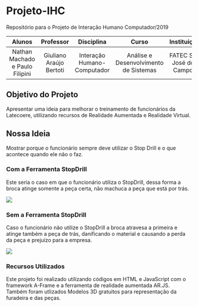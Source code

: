 # Projeto-IHC
Repositório para o Projeto de Interação Humano Computador/2019

|              Alunos             |        Professor        |          Disciplina         |                 Curso                 |        Instituição        |
|:-------------------------------:|:-----------------------:|:---------------------------:|:-------------------------------------:|:-------------------------:|
| Nathan Machado e Paulo Filipini | Giuliano Araújo Bertoti | Interação Humano-Computador | Análise e Desenvolvimento de Sistemas | FATEC São José dos Campos |

## Objetivo do Projeto
Apresentar uma ideia para melhorar o treinamento de funcionários da Latecoere, utilizando recursos de Realidade Aumentada e Realidade Virtual.

## Nossa Ideia
Mostrar porque o funcionário sempre deve utilizar o Stop Drill e o que acontece quando ele não o faz.

### Com a Ferramenta StopDrill
Este seria o caso em que o funcionário utiliza o StopDrill, dessa forma a broca atinge somente a peça certa, não machuca a peça que está por trás.

![](https://github.com/n-machado/Projeto-IHC/blob/master/Com%20StopDrill.gif)

### Sem a Ferramenta StopDrill
Caso o funcionário não utilize o StopDrill a broca atravesa a primeira e atinge também a peça de trás, danificando o material e causando a perda da peça e prejuízo para a empresa.

![](https://github.com/n-machado/Projeto-IHC/blob/master/Sem%20StopDrill.gif)


### Recursos Utilizados
Este projeto foi realizado utilizando códigos em HTML e JavaScript com o framework A-Frame e a ferramenta de realidade aumentada AR.JS.
Também foram utlizados Modelos 3D gratuitos para representação da furadeira e das peças.
